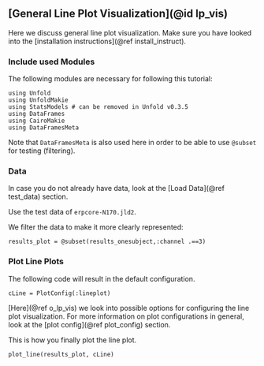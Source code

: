 ## [General Line Plot Visualization](@id lp_vis)

Here we discuss general line plot visualization. 
Make sure you have looked into the [installation instructions](@ref install_instruct).

### Include used Modules
The following modules are necessary for following this tutorial:
```
using Unfold
using UnfoldMakie
using StatsModels # can be removed in Unfold v0.3.5
using DataFrames
using CairoMakie
using DataFramesMeta
```
Note that `DataFramesMeta` is also used here in order to be able to use `@subset` for testing (filtering).

### Data
In case you do not already have data, look at the [Load Data](@ref test_data) section. 

Use the test data of `erpcore-N170.jld2`.

We filter the data to make it more clearly represented:
```
results_plot = @subset(results_onesubject,:channel .==3)
```

### Plot Line Plots

The following code will result in the default configuration. 
```
cLine = PlotConfig(:lineplot)
```
[Here](@ref o_lp_vis) we look into possible options for configuring the line plot visualization.
For more information on plot configurations in general, look at the [plot config](@ref plot_config) section. 

This is how you finally plot the line plot.
```
plot_line(results_plot, cLine)
```